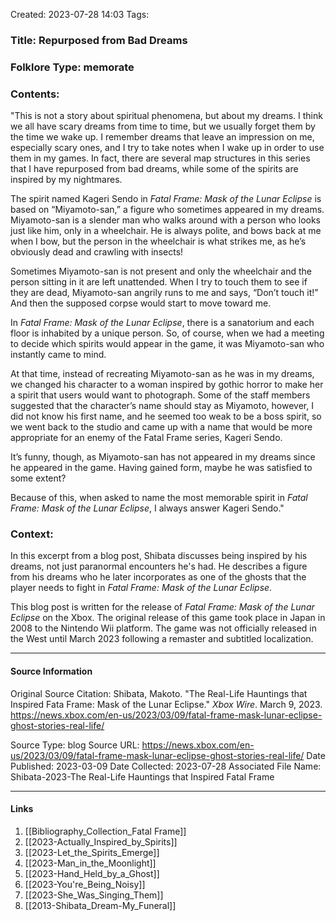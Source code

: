 Created: 2023-07-28 14:03
Tags: 

### Title:  Repurposed from Bad Dreams
### Folklore Type:  memorate

### Contents:
"This is not a story about spiritual phenomena, but about my dreams. I think we all have scary dreams from time to time, but we usually forget them by the time we wake up. I remember dreams that leave an impression on me, especially scary ones, and I try to take notes when I wake up in order to use them in my games. In fact, there are several map structures in this series that I have repurposed from bad dreams, while some of the spirits are inspired by my nightmares.

The spirit named Kageri Sendo in _Fatal Frame: Mask of the Lunar Eclipse_ is based on “Miyamoto-san,” a figure who sometimes appeared in my dreams. Miyamoto-san is a slender man who walks around with a person who looks just like him, only in a wheelchair. He is always polite, and bows back at me when I bow, but the person in the wheelchair is what strikes me, as he’s obviously dead and crawling with insects!

Sometimes Miyamoto-san is not present and only the wheelchair and the person sitting in it are left unattended. When I try to touch them to see if they are dead, Miyamoto-san angrily runs to me and says, “Don’t touch it!” And then the supposed corpse would start to move toward me.

In _Fatal Frame: Mask of the Lunar Eclipse_, there is a sanatorium and each floor is inhabited by a unique person. So, of course, when we had a meeting to decide which spirits would appear in the game, it was Miyamoto-san who instantly came to mind.

At that time, instead of recreating Miyamoto-san as he was in my dreams, we changed his character to a woman inspired by gothic horror to make her a spirit that users would want to photograph. Some of the staff members suggested that the character’s name should stay as Miyamoto, however, I did not know his first name, and he seemed too weak to be a boss spirit, so we went back to the studio and came up with a name that would be more appropriate for an enemy of the Fatal Frame series, Kageri Sendo.

It’s funny, though, as Miyamoto-san has not appeared in my dreams since he appeared in the game. Having gained form, maybe he was satisfied to some extent?

Because of this, when asked to name the most memorable spirit in _Fatal Frame: Mask of the Lunar Eclipse_, I always answer Kageri Sendo."

### Context:
In this excerpt from a blog post, Shibata discusses being inspired by his dreams, not just paranormal encounters he's had.  He describes a figure from his dreams who he later incorporates as one of the ghosts that the player needs to fight in _Fatal Frame: Mask of the Lunar Eclipse_.

This blog post is written for the release of _Fatal Frame: Mask of the Lunar Eclipse_ on the Xbox.  The original release of this game took place in Japan in 2008 to the Nintendo Wii platform.  The game was not officially released in the West until March 2023 following a remaster and subtitled localization. 

----
#### Source Information
Original Source Citation:
	Shibata, Makoto. "The Real-Life Hauntings that Inspired Fata Frame: Mask of the Lunar Eclipse." _Xbox Wire_. March 9, 2023. https://news.xbox.com/en-us/2023/03/09/fatal-frame-mask-lunar-eclipse-ghost-stories-real-life/

Source Type:  blog
Source URL:  https://news.xbox.com/en-us/2023/03/09/fatal-frame-mask-lunar-eclipse-ghost-stories-real-life/
Date Published:  2023-03-09
Date Collected:  2023-07-28
Associated File Name:  Shibata-2023-The Real-Life Hauntings that Inspired Fatal Frame

---
#### Links
1. [[Bibliography_Collection_Fatal Frame]]
2. [[2023-Actually_Inspired_by_Spirits]]
3. [[2023-Let_the_Spirits_Emerge]]
4. [[2023-Man_in_the_Moonlight]]
5. [[2023-Hand_Held_by_a_Ghost]]
6. [[2023-You're_Being_Noisy]]
7. [[2023-She_Was_Singing_Them]]
8. [[2013-Shibata_Dream-My_Funeral]]
